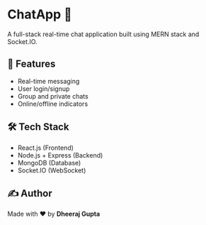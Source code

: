 # ChatApp 💬

A full-stack real-time chat application built using MERN stack and Socket.IO.

## 🔧 Features

- Real-time messaging
- User login/signup
- Group and private chats
- Online/offline indicators

## 🛠 Tech Stack

- React.js (Frontend)
- Node.js + Express (Backend)
- MongoDB (Database)
- Socket.IO (WebSocket)

## ✍️ Author

Made with ❤️ by **Dheeraj Gupta**

